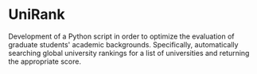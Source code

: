 # UniRank
Development of a Python script in order to optimize the evaluation of graduate students' academic backgrounds. Specifically, automatically searching global university rankings for a list of universities and returning the appropriate score.
